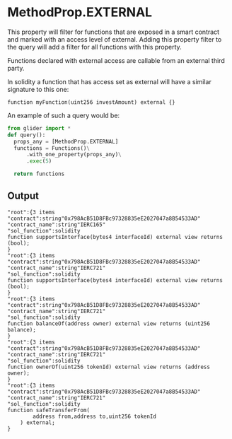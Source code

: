 # MethodProp.EXTERNAL

This property will filter for functions that are exposed in a smart contract and marked with an access level of external. Adding this property filter to the query will add a filter for all functions with this property.&#x20;

Functions declared with external access are callable from an external third party.

In solidity a function that has access set as external will have a similar signature to this one:

```solidity
function myFunction(uint256 investAmount) external {}
```

An example of such a query would be:

```python
from glider import *
def query():
  props_any = [MethodProp.EXTERNAL]
  functions = Functions()\
      .with_one_property(props_any)\
      .exec(5)

  return functions
```

## Output

```solidity
"root":{3 items
"contract":string"0x798AcB51D8FBc97328835eE2027047a8B54533AD"
"contract_name":string"IERC165"
"sol_function":solidity
function supportsInterface(bytes4 interfaceId) external view returns (bool);
}
"root":{3 items
"contract":string"0x798AcB51D8FBc97328835eE2027047a8B54533AD"
"contract_name":string"IERC721"
"sol_function":solidity
function supportsInterface(bytes4 interfaceId) external view returns (bool);
}
"root":{3 items
"contract":string"0x798AcB51D8FBc97328835eE2027047a8B54533AD"
"contract_name":string"IERC721"
"sol_function":solidity
function balanceOf(address owner) external view returns (uint256 balance);
}
"root":{3 items
"contract":string"0x798AcB51D8FBc97328835eE2027047a8B54533AD"
"contract_name":string"IERC721"
"sol_function":solidity
function ownerOf(uint256 tokenId) external view returns (address owner);
}
"root":{3 items
"contract":string"0x798AcB51D8FBc97328835eE2027047a8B54533AD"
"contract_name":string"IERC721"
"sol_function":solidity
function safeTransferFrom(
        address from,address to,uint256 tokenId
    ) external;
}
```
